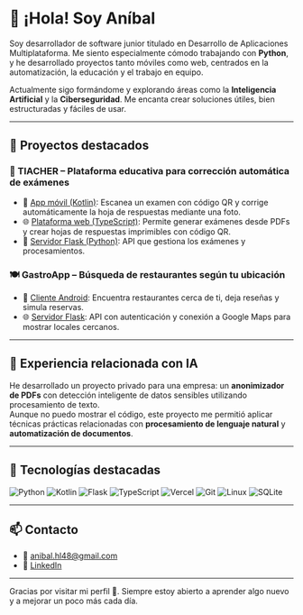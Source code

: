# 👋 ¡Hola! Soy Aníbal

Soy desarrollador de software junior titulado en Desarrollo de Aplicaciones Multiplataforma. Me siento especialmente cómodo trabajando con **Python**, y he desarrollado proyectos tanto móviles como web, centrados en la automatización, la educación y el trabajo en equipo.

Actualmente sigo formándome y explorando áreas como la **Inteligencia Artificial** y la **Ciberseguridad**. Me encanta crear soluciones útiles, bien estructuradas y fáciles de usar.

---

## 🚀 Proyectos destacados

### 📝 TIACHER – Plataforma educativa para corrección automática de exámenes

- 📱 [App móvil (Kotlin)](https://github.com/Anibal98-GH/TIACHERApp): Escanea un examen con código QR y corrige automáticamente la hoja de respuestas mediante una foto.
- 🌐 [Plataforma web (TypeScript)](https://github.com/Anibal98-GH/TIACHERWebV0): Permite generar exámenes desde PDFs y crear hojas de respuestas imprimibles con código QR.
- 🧠 [Servidor Flask (Python)](https://github.com/Anibal98-GH/TIACHERServer): API que gestiona los exámenes y procesamientos.

### 🍽️ GastroApp – Búsqueda de restaurantes según tu ubicación

- 📱 [Cliente Android](https://github.com/Anibal98-GH/gastroAppCliente): Encuentra restaurantes cerca de ti, deja reseñas y simula reservas.
- 🌐 [Servidor Flask](https://github.com/Anibal98-GH/gastroAppServidor): API con autenticación y conexión a Google Maps para mostrar locales cercanos.

---

## 💼 Experiencia relacionada con IA

He desarrollado un proyecto privado para una empresa: un **anonimizador de PDFs** con detección inteligente de datos sensibles utilizando procesamiento de texto.  
Aunque no puedo mostrar el código, este proyecto me permitió aplicar técnicas prácticas relacionadas con **procesamiento de lenguaje natural** y **automatización de documentos**.

---

## 🧰 Tecnologías destacadas

![Python](https://img.shields.io/badge/Python-3776AB?style=for-the-badge&logo=python&logoColor=white)
![Kotlin](https://img.shields.io/badge/Kotlin-0095D5?style=for-the-badge&logo=kotlin&logoColor=white)
![Flask](https://img.shields.io/badge/Flask-000000?style=for-the-badge&logo=flask&logoColor=white)
![TypeScript](https://img.shields.io/badge/TypeScript-3178C6?style=for-the-badge&logo=typescript&logoColor=white)
![Vercel](https://img.shields.io/badge/Vercel-000000?style=for-the-badge&logo=vercel&logoColor=white)
![Git](https://img.shields.io/badge/Git-F05032?style=for-the-badge&logo=git&logoColor=white)
![Linux](https://img.shields.io/badge/Linux-FCC624?style=for-the-badge&logo=linux&logoColor=black)
![SQLite](https://img.shields.io/badge/SQLite-003B57?style=for-the-badge&logo=sqlite&logoColor=white)


---

## 📫 Contacto

- 📧 anibal.hl48@gmail.com 
- 💼 [LinkedIn](https://www.linkedin.com/in/an%C3%ADbal-herr%C3%A1n-l%C3%B3pez-019ba8321/)

---

Gracias por visitar mi perfil 👀. Siempre estoy abierto a aprender algo nuevo y a mejorar un poco más cada día.
